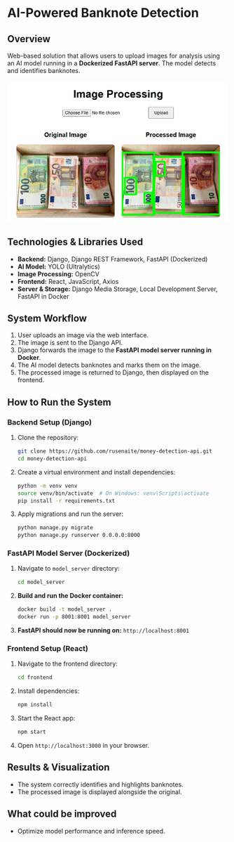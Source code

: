 # AI-Powered Banknote Detection

## Overview
Web-based solution that allows users to upload images for analysis using an AI model running in a **Dockerized FastAPI server**. The model detects and identifies banknotes.

![web_app](web_app.png)

## Technologies & Libraries Used
- **Backend:** Django, Django REST Framework, FastAPI (Dockerized)
- **AI Model:** YOLO (Ultralytics)
- **Image Processing:** OpenCV
- **Frontend:** React, JavaScript, Axios
- **Server & Storage:** Django Media Storage, Local Development Server, FastAPI in Docker

## System Workflow
1. User uploads an image via the web interface.
2. The image is sent to the Django API.
3. Django forwards the image to the **FastAPI model server running in Docker**.
4. The AI model detects banknotes and marks them on the image.
5. The processed image is returned to Django, then displayed on the frontend.

## How to Run the System
### **Backend Setup (Django)**
1. Clone the repository:
   ```bash
   git clone https://github.com/rusenaite/money-detection-api.git
   cd money-detection-api
   ```
2. Create a virtual environment and install dependencies:
   ```bash
   python -m venv venv
   source venv/bin/activate  # On Windows: venv\Scripts\activate
   pip install -r requirements.txt
   ```
3. Apply migrations and run the server:
   ```bash
   python manage.py migrate
   python manage.py runserver 0.0.0.0:8000
   ```

### **FastAPI Model Server (Dockerized)**
1. Navigate to `model_server` directory:
   ```bash
   cd model_server
   ```
2. **Build and run the Docker container:**
   ```bash
   docker build -t model_server .
   docker run -p 8001:8001 model_server
   ```

3. **FastAPI should now be running on:** `http://localhost:8001`

### **Frontend Setup (React)**
1. Navigate to the frontend directory:
   ```bash
   cd frontend
   ```
2. Install dependencies:
   ```bash
   npm install
   ```
3. Start the React app:
   ```bash
   npm start
   ```
4. Open `http://localhost:3000` in your browser.

## Results & Visualization
- The system correctly identifies and highlights banknotes.
- The processed image is displayed alongside the original.

## What could be improved
- Optimize model performance and inference speed.